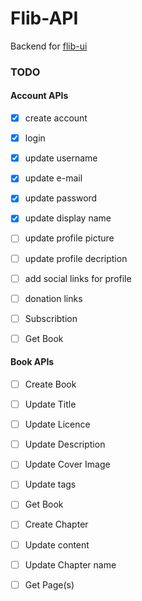 # Flib-API

Backend for [flib-ui](https://github.com/codingotaku/flib-ui)

### TODO

#### Account APIs

- [x] create account
- [x] login
- [x] update username
- [x] update e-mail
- [x] update password
- [x] update display name
- [ ] update profile picture
- [ ] update profile decription
- [ ] add social links for profile
- [ ] donation links 
- [ ] Subscribtion

- [ ] Get Book 

#### Book APIs
- [ ] Create Book
- [ ] Update Title
- [ ] Update Licence
- [ ] Update Description
- [ ] Update Cover Image
- [ ] Update tags


- [ ] Get Book 

- [ ] Create Chapter
- [ ] Update content
- [ ] Update Chapter name

- [ ] Get Page(s)
